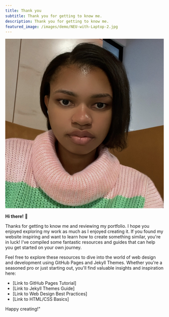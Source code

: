 ```yaml
---
title: Thank you
subtitle: Thank you for getting to know me.
description: Thank you for getting to know me.
featured_image: /images/demo/NEU-with-Laptop-2.jpg
---
```


![](/images/demo/TY.jpg)

**Hi there!** 👋

Thanks for getting to know me and reviewing my portfolio. I hope you enjoyed exploring my work as much as I enjoyed creating it. If you found my website inspiring and want to learn how to create something similar, you're in luck! I've compiled some fantastic resources and guides that can help you get started on your own journey.

Feel free to explore these resources to dive into the world of web design and development using GitHub Pages and Jekyll Themes. Whether you're a seasoned pro or just starting out, you'll find valuable insights and inspiration here:

- [Link to GitHub Pages Tutorial]
- [Link to Jekyll Themes Guide]
- [Link to Web Design Best Practices]
- [Link to HTML/CSS Basics]

Happy creating!"

